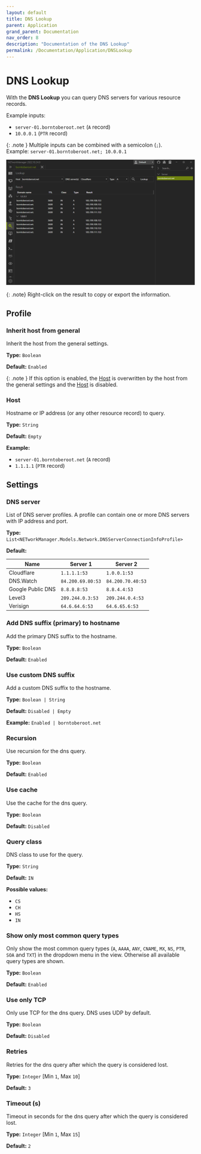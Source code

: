 ```yaml
---
layout: default
title: DNS Lookup
parent: Application
grand_parent: Documentation
nav_order: 8
description: "Documentation of the DNS Lookup"
permalink: /Documentation/Application/DNSLookup
---
```


# DNS Lookup

With the **DNS Lookup** you can query DNS servers for various resource records.

Example inputs:

- `server-01.borntoberoot.net` (`A` record)
- `10.0.0.1` (`PTR` record)

{: .note }
Multiple inputs can be combined with a semicolon (`;`).<br />Example: `server-01.borntoberoot.net; 10.0.0.1`

![DNSLookup](08_DNSLookup.png)

{: .note}
Right-click on the result to copy or export the information.

## Profile

### Inherit host from general

Inherit the host from the general settings.

**Type:** `Boolean`

**Default:** `Enabled`

{: .note }
If this option is enabled, the [Host](#host) is overwritten by the host from the general settings and the [Host](#host) is disabled.

### Host

Hostname or IP address (or any other resource record) to query.

**Type:** `String`

**Default:** `Empty`

**Example:**

- `server-01.borntoberoot.net` (`A` record)
- `1.1.1.1` (`PTR` record)

## Settings

### DNS server

List of DNS server profiles. A profile can contain one or more DNS servers with IP address and port.

**Type:** `List<NETworkManager.Models.Network.DNSServerConnectionInfoProfile>`

**Default:**

| Name              | Server 1          | Server 2          |
| ----------------- | ----------------- | ----------------- |
| Cloudflare        | `1.1.1.1:53`      | `1.0.0.1:53`      |
| DNS.Watch         | `84.200.69.80:53` | `84.200.70.40:53` |
| Google Public DNS | `8.8.8.8:53`      | `8.8.4.4:53`      |
| Level3            | `209.244.0.3:53`  | `209.244.0.4:53`  |
| Verisign          | `64.6.64.6:53`    | `64.6.65.6:53`    |

### Add DNS suffix (primary) to hostname

Add the primary DNS suffix to the hostname.

**Type:** `Boolean`

**Default:** `Enabled`

### Use custom DNS suffix

Add a custom DNS suffix to the hostname.

**Type:** `Boolean | String`

**Default:** `Disabled | Empty`

**Example:** `Enabled | borntoberoot.net`

### Recursion

Use recursion for the dns query.

**Type:** `Boolean`

**Default:** `Enabled`

### Use cache

Use the cache for the dns query.

**Type:** `Boolean`

**Default:** `Disabled`

### Query class

DNS class to use for the query.

**Type:** `String`

**Default:** `IN`

**Possible values:**

- `CS`
- `CH`
- `HS`
- `IN`

### Show only most common query types

Only show the most common query types (`A`, `AAAA`, `ANY`, `CNAME`, `MX`, `NS`, `PTR`, `SOA` and `TXT`) in the dropdown menu in the view. Otherwise all available query types are shown.

**Type:** `Boolean`

**Default:** `Enabled`

### Use only TCP

Only use TCP for the dns query. DNS uses UDP by default.

**Type:** `Boolean`

**Default:** `Disabled`

### Retries

Retries for the dns query after which the query is considered lost.

**Type:** `Integer` [Min `1`, Max `10`]

**Default:** `3`

### Timeout (s)

Timeout in seconds for the dns query after which the query is considered lost.

**Type:** `Integer` [Min `1`, Max `15`]

**Default:** `2`
